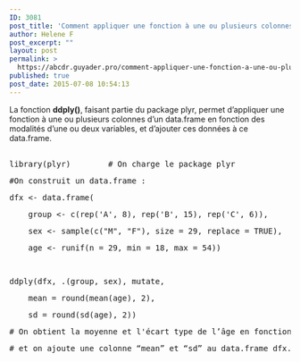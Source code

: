 ```yaml
---
ID: 3081
post_title: 'Comment appliquer une fonction à une ou plusieurs colonnes d’un data.frame et ajouter ces nouvelles données à ce data.frame ? : ddply()'
author: Helene F
post_excerpt: ""
layout: post
permalink: >
  https://abcdr.guyader.pro/comment-appliquer-une-fonction-a-une-ou-plusieurs-colonnes-dun-data-frame-et-ajouter-ces-nouvelles-donnees-a-ce-data-frame-ddply/
published: true
post_date: 2015-07-08 10:54:13
---
```

<p>La fonction <strong>ddply()</strong>, faisant partie du package plyr, permet d’appliquer une fonction à une ou plusieurs colonnes d’un data.frame en fonction des modalités d’une ou deux variables, et d’ajouter ces données à ce data.frame.</p><p> <pre lang='rsplus'><br />library(plyr)        # On charge le package plyr</p><p>#On construit un data.frame :</p><p>dfx &lt;- data.frame(</p><p>    group &lt;- c(rep('A', 8), rep('B', 15), rep('C', 6)),</p><p>    sex &lt;- sample(c("M", "F"), size = 29, replace = TRUE),</p><p>    age &lt;- runif(n = 29, min = 18, max = 54))</p><p> </p><p>ddply(dfx, .(group, sex), mutate,</p><p>    mean = round(mean(age), 2),</p><p>    sd = round(sd(age), 2))</p><p># On obtient la moyenne et l'écart type de l’âge en fonction du groupe et du sexe</p><p># et on ajoute une colonne “mean” et “sd” au data.frame dfx.</p><p></pre> </p>